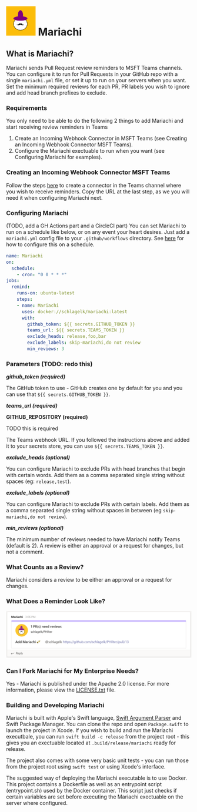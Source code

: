 # <img src="mariachi.png" alt="mariachi image" width="80" border-radius="40px" /> Mariachi 


## What is Mariachi?
Mariachi sends Pull Request review reminders to MSFT Teams channels.  You can configure it to run for Pull Requests in your GitHub repo with a single `mariachi.yml` file, or set it up to run on your servers when you want.  Set the minimum required reviews for each PR, PR labels you wish to ignore and add head branch prefixes to exclude.

### Requirements
You only need to be able to do the following 2 things to add Mariachi and start receiving review reminders in Teams
1. Create an Incoming Webhook Connector in MSFT Teams (see Creating an Incoming Webhook Connector MSFT Teams).
2. Configure the Mariachi exectuable to run when you want (see Configuring Mariachi for examples).

### Creating an Incoming Webhook Connector MSFT Teams
Follow the steps [here](https://docs.microsoft.com/en-us/microsoftteams/platform/webhooks-and-connectors/how-to/add-incoming-webhook#add-an-incoming-webhook-to-a-teams-channel) to create a connector in the Teams channel where you wish to receive reminders.  Copy the URL at the last step, as we you will need it when configuring Mariachi next.

### Configuring Mariachi
(TODO, add a GH Actions part and a CircleCI part)
You can set Mariachi to run on a schedule like below, or on any event your heart desires.  Just add a `mariachi.yml` config file to your `.github/workflows` directory. See [here](https://docs.github.com/en/actions/reference/events-that-trigger-workflows#scheduled-events) for how to configure this on a schedule.

```yml
name: Mariachi
on:
  schedule:
    - cron: "0 0 * * *"
jobs:
  remind:
    runs-on: ubuntu-latest
    steps:
    - name: Mariachi
      uses: docker://schlagelk/mariachi:latest
      with:
        github_token: ${{ secrets.GITHUB_TOKEN }}
        teams_url: ${{ secrets.TEAMS_TOKEN }}
        exclude_heads: release,foo,bar
        exclude_labels: skip-mariachi,do not review
        min_reviews: 3
```

### Parameters (TODO: redo this)

***github_token (required)***

The GitHub token to use - GitHub creates one by default for you and you can use that `${{ secrets.GITHUB_TOKEN }}`.

***teams_url (required)***

****GITHUB_REPOSITORY (required)****

TODO this is required

The Teams webhook URL.  If you followed the instructions above and added it to your secrets store, you can use `${{ secrets.TEAMS_TOKEN }}`.

***exclude_heads (optional)***

You can configure Mariachi to exclude PRs with head branches that begin with certain words.  Add them as a comma separated single string without spaces (eg: `release,test`).

***exclude_labels (optional)***

You can configure Mariachi to exclude PRs with certain labels. Add them as a comma separated single string without spaces in between (eg `skip-mariachi,do not review`).

***min_reviews (optional)***

The minimum number of reviews needed to have Mariachi notify Teams (default is 2).  A review is either an approval or a request for changes, but not a comment.

### What Counts as a Review? ###
Mariachi considers a review to be either an approval or a request for changes.

### What Does a Reminder Look Like? ###
<img src="mariachiinteams.png" alt="drawing"  />

### Can I Fork Mariachi for My Enterprise Needs? ###
Yes - Mariachi is published under the Apache 2.0 license.  For more information, please view the [LICENSE.txt](https://github.com/schlagelk/Mariachi/blob/master/LICENSE.txt) file.

### Building and Developing Mariachi ####
Mariachi is built with Apple's Swift language, [Swift Argument Parser](https://github.com/apple/swift-argument-parser) and Swift Package Manager.  You can clone the repo and open `Package.swift` to launch the project in Xcode.  If you wish to build and run the Mariachi executbale, you can run `swift build -c release` from the project root - this gives you an exectuable located at `.build/release/mariachi` ready for release.

The project also comes with some very basic unit tests - you can run those from the project root using `swift test` or using Xcode's interface.

The suggested way of deploying the Mariachi executable is to use Docker.  This project contains a Dockerfile as well as an entrypoint script (entrypoint.sh) used by the Docker container.  This script just checks if certain variables are set before executing the Mariachi exectuable on the server where configured.
